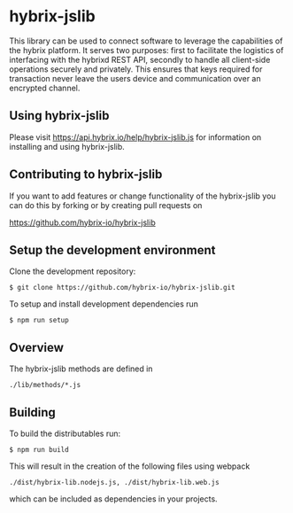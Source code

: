 # hybrix-jslib

This library can be used to connect software to leverage the
capabilities of the hybrix platform. It serves two purposes: first to
facilitate the logistics of interfacing with the hybrixd REST API,
secondly to handle all client-side operations securely and
privately. This ensures that keys required for transaction never leave
the users device and communication over an encrypted channel.

## Using hybrix-jslib

Please visit https://api.hybrix.io/help/hybrix-jslib.js for
information on installing and using hybrix-jslib.

## Contributing to hybrix-jslib

If you want to add features or change functionality of the
hybrix-jslib you can do this by forking or by creating pull requests
on

https://github.com/hybrix-io/hybrix-jslib

## Setup the development environment

Clone the development repository:

`$ git clone https://github.com/hybrix-io/hybrix-jslib.git`

To setup and install development dependencies run

`$ npm run setup`

## Overview

The hybrix-jslib methods are defined in

`./lib/methods/*.js`


## Building

To build the distributables run:

`$ npm run build`

This will result in the creation of the following files using webpack

```
./dist/hybrix-lib.nodejs.js, ./dist/hybrix-lib.web.js
```

which can be included as dependencies in your projects.
